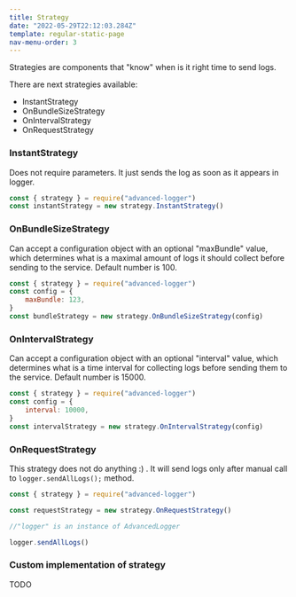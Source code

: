 ```yaml
---
title: Strategy
date: "2022-05-29T22:12:03.284Z"
template: regular-static-page
nav-menu-order: 3
---
```


Strategies are components that "know" when is it right time to send logs.

There are next strategies available:

-   InstantStrategy
-   OnBundleSizeStrategy
-   OnIntervalStrategy
-   OnRequestStrategy

### InstantStrategy

Does not require parameters. It just sends the log as soon as it appears in logger.

```javascript
const { strategy } = require("advanced-logger")
const instantStrategy = new strategy.InstantStrategy()
```

### OnBundleSizeStrategy

Can accept a configuration object with an optional "maxBundle" value, which determines what is a maximal amount of logs it should collect before sending to the service. Default number is 100.

```javascript
const { strategy } = require("advanced-logger")
const config = {
    maxBundle: 123,
}
const bundleStrategy = new strategy.OnBundleSizeStrategy(config)
```

### OnIntervalStrategy

Can accept a configuration object with an optional "interval" value, which determines what is a time interval for collecting logs before sending them to the service. Default number is 15000.

```javascript
const { strategy } = require("advanced-logger")
const config = {
    interval: 10000,
}
const intervalStrategy = new strategy.OnIntervalStrategy(config)
```

### OnRequestStrategy

This strategy does not do anything :) . It will send logs only after manual call to `logger.sendAllLogs();` method.

```javascript
const { strategy } = require("advanced-logger")

const requestStrategy = new strategy.OnRequestStrategy()

//"logger" is an instance of AdvancedLogger

logger.sendAllLogs()
```

### Custom implementation of strategy

TODO
